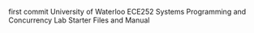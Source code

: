 first commit
University of Waterloo ECE252 Systems Programming and Concurrency Lab Starter Files and Manual
